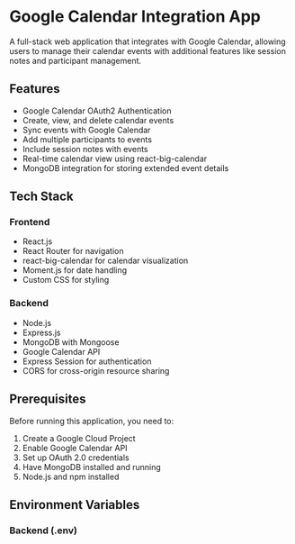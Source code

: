 # Google Calendar Integration App

A full-stack web application that integrates with Google Calendar, allowing users to manage their calendar events with additional features like session notes and participant management.

## Features

- Google Calendar OAuth2 Authentication
- Create, view, and delete calendar events
- Sync events with Google Calendar
- Add multiple participants to events
- Include session notes with events
- Real-time calendar view using react-big-calendar
- MongoDB integration for storing extended event details

## Tech Stack

### Frontend
- React.js
- React Router for navigation
- react-big-calendar for calendar visualization
- Moment.js for date handling
- Custom CSS for styling

### Backend
- Node.js
- Express.js
- MongoDB with Mongoose
- Google Calendar API
- Express Session for authentication
- CORS for cross-origin resource sharing

## Prerequisites

Before running this application, you need to:

1. Create a Google Cloud Project
2. Enable Google Calendar API
3. Set up OAuth 2.0 credentials
4. Have MongoDB installed and running
5. Node.js and npm installed

## Environment Variables

### Backend (.env)
